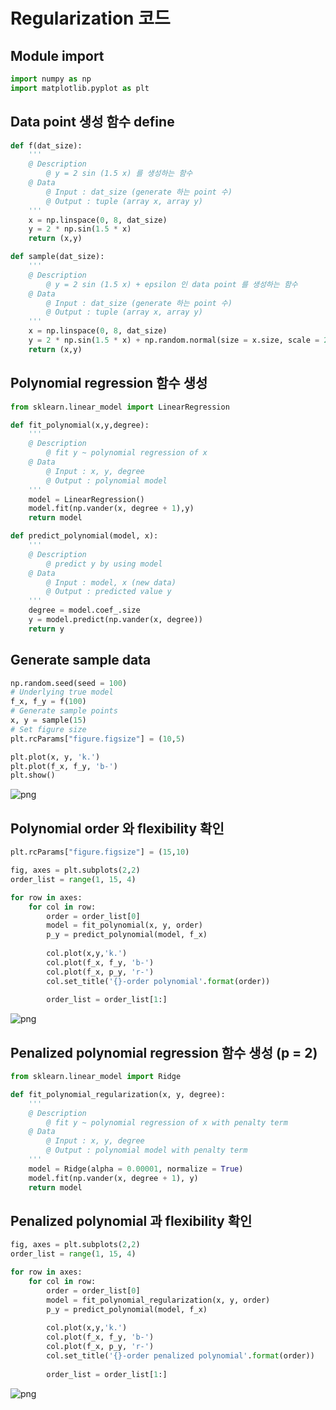 # Regularization 코드

## Module import


```python
import numpy as np
import matplotlib.pyplot as plt
```

## Data point 생성 함수 define


```python
def f(dat_size):
    '''
    @ Description
        @ y = 2 sin (1.5 x) 를 생성하는 함수
    @ Data
        @ Input : dat_size (generate 하는 point 수)
        @ Output : tuple (array x, array y)
    '''
    x = np.linspace(0, 8, dat_size)
    y = 2 * np.sin(1.5 * x)
    return (x,y)

def sample(dat_size):
    '''
    @ Description
        @ y = 2 sin (1.5 x) + epsilon 인 data point 를 생성하는 함수
    @ Data
        @ Input : dat_size (generate 하는 point 수)
        @ Output : tuple (array x, array y)
    '''
    x = np.linspace(0, 8, dat_size)
    y = 2 * np.sin(1.5 * x) + np.random.normal(size = x.size, scale = 2)
    return (x,y)
```

## Polynomial regression 함수 생성


```python
from sklearn.linear_model import LinearRegression

def fit_polynomial(x,y,degree):
    '''
    @ Description
        @ fit y ~ polynomial regression of x
    @ Data
        @ Input : x, y, degree
        @ Output : polynomial model
    '''
    model = LinearRegression()
    model.fit(np.vander(x, degree + 1),y)
    return model

def predict_polynomial(model, x):
    '''
    @ Description
        @ predict y by using model
    @ Data
        @ Input : model, x (new data)
        @ Output : predicted value y
    '''
    degree = model.coef_.size
    y = model.predict(np.vander(x, degree))
    return y
```

## Generate sample data


```python
np.random.seed(seed = 100)
# Underlying true model
f_x, f_y = f(100)
# Generate sample points
x, y = sample(15)
# Set figure size
plt.rcParams["figure.figsize"] = (10,5)

plt.plot(x, y, 'k.')
plt.plot(f_x, f_y, 'b-')
plt.show()
```


![png](2021-03-29-Regularization-code_files/2021-03-29-Regularization-code_8_0.png)


## Polynomial order 와 flexibility 확인


```python
plt.rcParams["figure.figsize"] = (15,10)

fig, axes = plt.subplots(2,2)
order_list = range(1, 15, 4)

for row in axes:
    for col in row:
        order = order_list[0]
        model = fit_polynomial(x, y, order)
        p_y = predict_polynomial(model, f_x)
        
        col.plot(x,y,'k.')
        col.plot(f_x, f_y, 'b-')
        col.plot(f_x, p_y, 'r-')
        col.set_title('{}-order polynomial'.format(order))
        
        order_list = order_list[1:]
```


![png](2021-03-29-Regularization-code_files/2021-03-29-Regularization-code_10_0.png)


## Penalized polynomial regression 함수 생성 (p = 2)


```python
from sklearn.linear_model import Ridge

def fit_polynomial_regularization(x, y, degree):
    '''
    @ Description
        @ fit y ~ polynomial regression of x with penalty term
    @ Data
        @ Input : x, y, degree
        @ Output : polynomial model with penalty term
    '''
    model = Ridge(alpha = 0.00001, normalize = True)
    model.fit(np.vander(x, degree + 1), y)
    return model
```

## Penalized polynomial 과 flexibility 확인


```python
fig, axes = plt.subplots(2,2)
order_list = range(1, 15, 4)

for row in axes:
    for col in row:
        order = order_list[0]
        model = fit_polynomial_regularization(x, y, order)
        p_y = predict_polynomial(model, f_x)
        
        col.plot(x,y,'k.')
        col.plot(f_x, f_y, 'b-')
        col.plot(f_x, p_y, 'r-')
        col.set_title('{}-order penalized polynomial'.format(order))
        
        order_list = order_list[1:]
```


![png](2021-03-29-Regularization-code_files/2021-03-29-Regularization-code_14_0.png)

